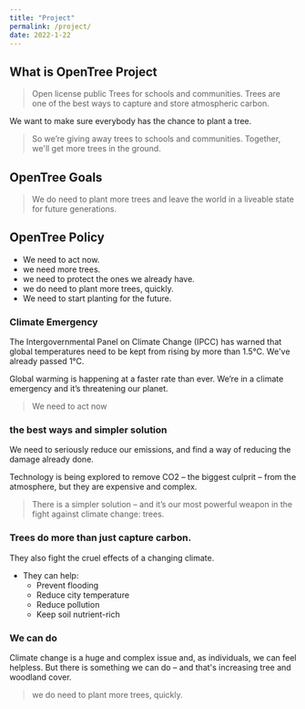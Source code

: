 ```yaml
---
title: "Project"
permalink: /project/
date: 2022-1-22
---
```

## What is OpenTree Project
> Open license public Trees for schools and communities.
Trees are one of the best ways to capture and store atmospheric carbon.

We want to make sure everybody has the chance to plant a tree.
> So we’re giving away trees to schools and communities. 
Together, we'll get more trees in the ground.

## OpenTree Goals
> We do need to plant more trees and leave the world in a liveable state for future generations.

## OpenTree Policy
- We need to act now.
- we need more trees.
- we need to protect the ones we already have.
- we do need to plant more trees, quickly.
- We need to start planting for the future.

### Climate Emergency
The Intergovernmental Panel on Climate Change (IPCC) has warned that global temperatures need to be kept from rising by more than 1.5°C. We've already passed 1°C.

Global warming is happening at a faster rate than ever. 
We’re in a climate emergency and it’s threatening our planet.
> We need to act now

### the best ways and simpler solution
We need to seriously reduce our emissions, and find a way of reducing the damage already done.

Technology is being explored to remove CO2 – the biggest culprit – from the atmosphere, but they are expensive and complex.

> There is a simpler solution – and it’s our most powerful weapon in the fight against climate change: trees.

### Trees do more than just capture carbon.
They also fight the cruel effects of a changing climate. 

- They can help:
  * Prevent flooding
  * Reduce city temperature
  * Reduce pollution
  * Keep soil nutrient-rich

### We can do
Climate change is a huge and complex issue and, as individuals, we can feel helpless. But there is something we can do – and that's increasing tree and woodland cover.
> we do need to plant more trees, quickly.